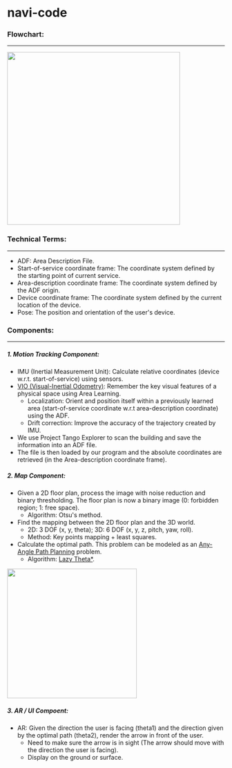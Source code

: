 # navi-code

### Flowchart: 
------------------
<img src="https://github.com/cs210/daqri-code/blob/master/document/img1.png" width="400">

### Technical Terms:
------------------
* ADF: Area Description File.
* Start-of-service coordinate frame: The coordinate system defined by the starting point of current service.
* Area-description coordinate frame: The coordinate system defined by the ADF origin.
* Device coordinate frame: The coordinate system defined by the current location of the device. 
* Pose: The position and orientation of the user's device.


### Components:
------------------
##### 1. Motion Tracking Component:
* IMU (Inertial Measurement Unit): Calculate relative coordinates (device w.r.t. start-of-service) using sensors.
* [VIO (Visual-Inertial Odometry)](https://developers.google.com/project-tango/overview/area-learning#usability_tips): Remember the key visual features of a physical space using Area Learning.
  * Localization: Orient and position itself within a previously learned area (start-of-service coordinate w.r.t area-description coordinate) using the ADF.
  * Drift correction: Improve the accuracy of the trajectory created by IMU.
* We use Project Tango Explorer to scan the building and save the information into an ADF file.
* The file is then loaded by our program and the absolute coordinates are retrieved (in the Area-description coordinate frame).
  
##### 2. Map Component:
* Given a 2D floor plan, process the image with noise reduction and binary thresholding. The floor plan is now a binary image (0: forbidden region; 1: free space).
  * Algorithm: Otsu's method.
* Find the mapping between the 2D floor plan and the 3D world.
  * 2D: 3 DOF (x, y, theta); 3D: 6 DOF (x, y, z, pitch, yaw, roll).
  * Method: Key points mapping + least squares.
* Calculate the optimal path. This problem can be modeled as an [Any-Angle Path Planning](https://en.wikipedia.org/wiki/Motion_planning) problem.
  * Algorithm: [Lazy Theta*](http://aigamedev.com/open/tutorial/lazy-theta-star/).
  
<img src="https://github.com/cs210/daqri-code/blob/master/document/img2.png" width="300">
  
##### 3. AR / UI Compoent:
* AR: Given the direction the user is facing (theta1) and the direction given by the optimal path (theta2), render the arrow in front of the user.
  * Need to make sure the arrow is in sight (The arrow should move with the direction the user is facing).
  * Display on the ground or surface.



